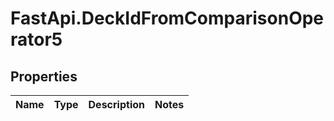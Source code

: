 # FastApi.DeckIdFromComparisonOperator5

## Properties
Name | Type | Description | Notes
------------ | ------------- | ------------- | -------------
